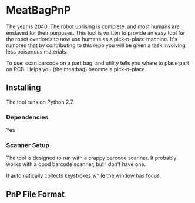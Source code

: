 # MeatBagPnP
The year is 2040. The robot uprising is complete, and most humans are enslaved for their purposes. This tool is written to provide an easy tool for the robot overlords to now use humans as a pick-n-place machine. It's rumored that by contributing to this repo you will be given a task involving less poisonous materials.

To use: scan barcode on a part bag, and utility tells you where to place part on PCB. Helps you (the meatbag) become a pick-n-place.

## Installing

The tool runs on Python 2.7.

### Dependencies

Yes

### Scanner Setup

The tool is designed to run with a crappy barcode scanner. It probably works with a good barcode scanner, but I don't have one.

It automatically collects keystrokes while the window has focus.

## PnP File Format

